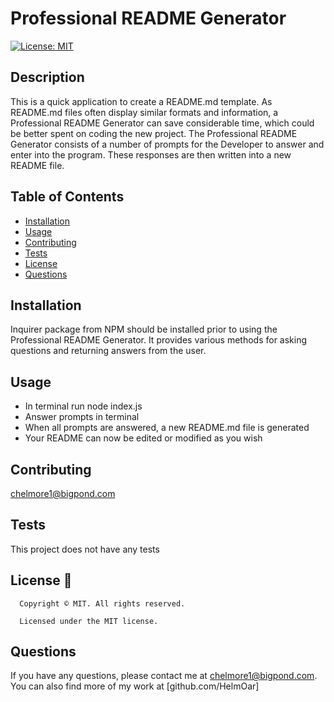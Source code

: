 # Professional README Generator
  [![License: MIT](https://img.shields.io/badge/License-MIT-yellow.svg)](https://opensource.org/licenses/MIT)


## Description
This is a quick application to create a README.md template. 
As README.md files often display similar formats and information, a Professional README Generator can save considerable time, which could be better spent on coding the new project. The Professional README Generator consists of a number of prompts for the Developer to answer and enter into the program. These responses are then written into a new README file.



## Table of Contents
- [Installation](#installation)
- [Usage](#usage)
- [Contributing](#contributing)
- [Tests](#tests)
- [License](#license)
- [Questions](#questions)

## Installation
Inquirer package from NPM should be installed prior to using the Professional README Generator. It provides various methods for asking questions and returning answers from the user.

## Usage
* In terminal run node index.js
* Answer prompts in terminal
* When all prompts are answered, a new README.md file is generated
* Your README can now be edited or modified as you wish


## Contributing
chelmore1@bigpond.com

## Tests
This project does not have any tests


## License 📛
      Copyright © MIT. All rights reserved. 
      
      Licensed under the MIT license.

## Questions
If you have any questions, please contact me at chelmore1@bigpond.com.
You can also find more of my work at [github.com/HelmOar]

